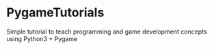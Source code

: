 # PygameTutorials
Simple tutorial to teach programming and game development concepts using  Python3 + Pygame
   
 
